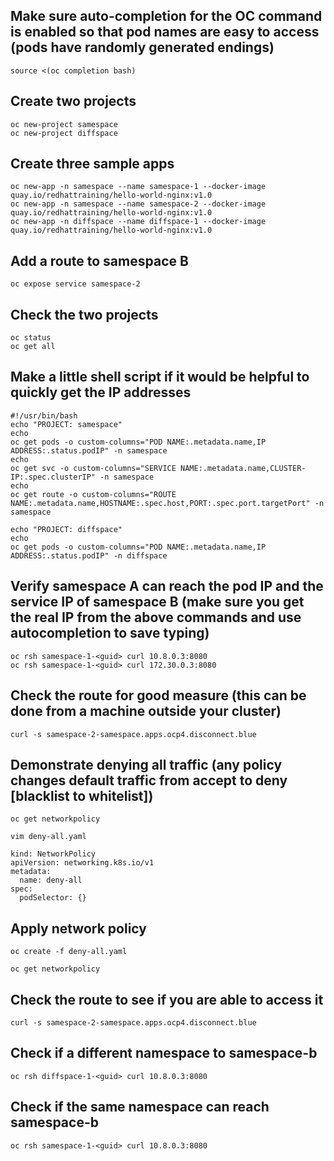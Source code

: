 ## Make sure auto-completion for the OC command is enabled so that pod names are easy to access (pods have randomly generated endings)
```
source <(oc completion bash)
```

## Create two projects
```
oc new-project samespace
oc new-project diffspace
```

## Create three sample apps
```
oc new-app -n samespace --name samespace-1 --docker-image quay.io/redhattraining/hello-world-nginx:v1.0
oc new-app -n samespace --name samespace-2 --docker-image quay.io/redhattraining/hello-world-nginx:v1.0
oc new-app -n diffspace --name diffspace-1 --docker-image quay.io/redhattraining/hello-world-nginx:v1.0
```

## Add a route to samespace B
```
oc expose service samespace-2
```

## Check the two projects
```
oc status
oc get all
```

## Make a little shell script if it would be helpful to quickly get the IP addresses 
```
#!/usr/bin/bash
echo "PROJECT: samespace"
echo
oc get pods -o custom-columns="POD NAME:.metadata.name,IP ADDRESS:.status.podIP" -n samespace
echo
oc get svc -o custom-columns="SERVICE NAME:.metadata.name,CLUSTER-IP:.spec.clusterIP" -n samespace
echo
oc get route -o custom-columns="ROUTE NAME:.metadata.name,HOSTNAME:.spec.host,PORT:.spec.port.targetPort" -n samespace

echo "PROJECT: diffspace"
echo
oc get pods -o custom-columns="POD NAME:.metadata.name,IP ADDRESS:.status.podIP" -n diffspace
```

## Verify samespace A can reach the pod IP and the service IP of samespace B (make sure you get the real IP from the above commands and use autocompletion to save typing)
```
oc rsh samespace-1-<guid> curl 10.8.0.3:8080
oc rsh samespace-1-<guid> curl 172.30.0.3:8080
```

## Check the route for good measure (this can be done from a machine outside your cluster)
```
curl -s samespace-2-samespace.apps.ocp4.disconnect.blue
```

## Demonstrate denying all traffic (any policy changes default traffic from accept to deny [blacklist to whitelist])
```
oc get networkpolicy
```
```
vim deny-all.yaml
```
```
kind: NetworkPolicy
apiVersion: networking.k8s.io/v1
metadata:
  name: deny-all
spec:
  podSelector: {}
```

## Apply network policy
```
oc create -f deny-all.yaml
```
```
oc get networkpolicy
```

## Check the route to see if you are able to access it
```
curl -s samespace-2-samespace.apps.ocp4.disconnect.blue
```

## Check if a different namespace to samespace-b 
```
oc rsh diffspace-1-<guid> curl 10.8.0.3:8080
```

## Check if the same namespace can reach samespace-b
```
oc rsh samespace-1-<guid> curl 10.8.0.3:8080
```
